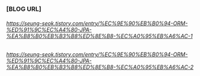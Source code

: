 ### [BLOG URL]

###### https://seung-seok.tistory.com/entry/%EC%9E%90%EB%B0%94-ORM-%ED%91%9C%EC%A4%80-JPA-%EA%B8%B0%EB%B3%B8%ED%8E%B8-%EC%A0%95%EB%A6%AC-1
###### https://seung-seok.tistory.com/entry/%EC%9E%90%EB%B0%94-ORM-%ED%91%9C%EC%A4%80-JPA-%EA%B8%B0%EB%B3%B8%ED%8E%B8-%EC%A0%95%EB%A6%AC-2
